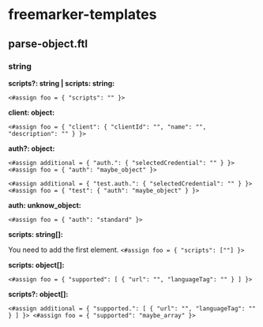 # freemarker-templates

## parse-object.ftl

### string
**scripts?: string | scripts: string:**

`
<#assign foo = {
    "scripts": ""
}>
`

**client: object:**

`
<#assign foo = {
    "client": {
        "clientId": "",
        "name": "",
        "description": ""
    }
}>
`

**auth?: object:**

`
<#assign additional = {
    "auth.": { "selectedCredential": "" }
}>
<#assign foo = {
    "auth": "maybe_object"
}>
`

`
<#assign additional = {
    "test.auth.": { "selectedCredential": "" }
}>
<#assign foo = {
    "test": {
      "auth": "maybe_object"
    }
}>
`

**auth: unknow_object:**

`
<#assign foo = {
    "auth": "standard"
}>
`

**scripts: string[]:**

You need to add the first element.
`
<#assign foo = {
    "scripts": [""]
}>
`

**scripts: object[]:**

`
<#assign foo = {
    "supported": [ { "url": "", "languageTag": "" } ]
}>
`

**scripts?: object[]:**

`
<#assign additional = {
    "supported.": [ { "url": "", "languageTag": "" } ]
}>
<#assign foo = {
    "supported": "maybe_array"
}>
`

